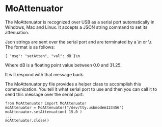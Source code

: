 # MoAttenuator

The MoAttenuator is recognized over USB as a serial port automatically in Windows, Mac and Linux. It accepts a JSON string command to set its attenuation.

Json strings are sent over the serial port and are terminated by a \n or \r. The format is as follows:

    { "msg": "setAtten", "val": dB }\n

Where dB is a floating point value between 0.0 and 31.25.

It will respond with that message back.

The MoAttenuator.py file provides a helper class to accomplish this communication. You tell it what serial port to use and then you can call it to send this message over the serial port:

    from MoAttenuator import MoAttenuator
    moAttenuator = MoAttenuator("/dev/tty.usbmodem123456")
    moAttenuator.setAttenuation( 15.0 )
    ...
    moAttenuator.close()

